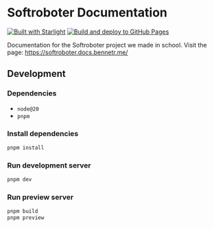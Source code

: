 # Softroboter Documentation

[![Built with Starlight](https://astro.badg.es/v2/built-with-starlight/tiny.svg)](https://starlight.astro.build)
[![Build and deploy to GitHub Pages](https://github.com/bennetrr/softroboter-docs/actions/workflows/build-deploy.yml/badge.svg)](https://github.com/bennetrr/softroboter-docs/actions/workflows/build-deploy.yml)

Documentation for the Softroboter project we made in school.
Visit the page: https://softroboter.docs.bennetr.me/

## Development

### Dependencies

- `node@20`
- `pnpm`

### Install dependencies

```bash
pnpm install
```

### Run development server

```bash
pnpm dev
```

### Run preview server

```bash
pnpm build
pnpm preview
```
